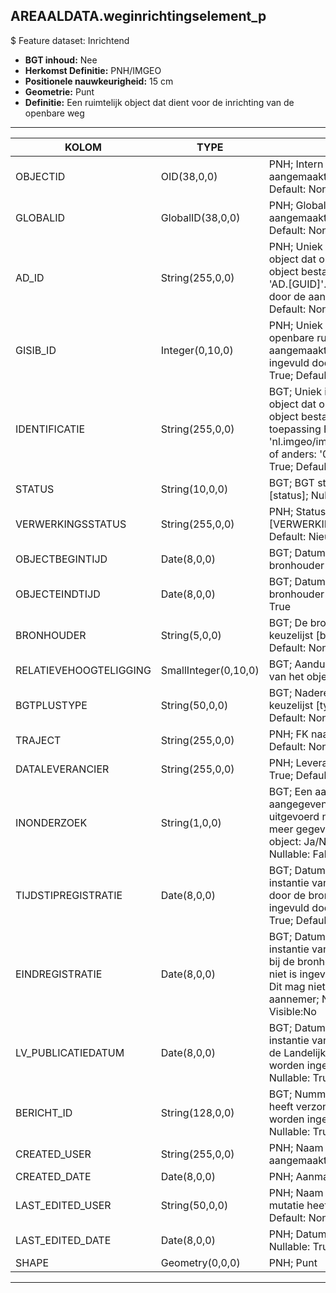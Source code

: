 ## AREAALDATA.weginrichtingselement_p

$ Feature dataset: Inrichtend

* __BGT inhoud:__ Nee
* __Herkomst Definitie:__ PNH/IMGEO
* __Positionele nauwkeurigheid:__ 15 cm
* __Geometrie:__ Punt
* __Definitie:__ 	Een ruimtelijk object dat dient voor de inrichting van de openbare weg


***

|KOLOM                          |TYPE          	          |DEFINITIE|
|------                        	|----             	      |-----    |
|OBJECTID                       |OID(38,0,0)              |PNH; Intern ArcGIS Identificatienummer, aangemaakt door ArcGIS; Nullable: False; Default: None|
|GLOBALID                       |GlobalID(38,0,0)         |PNH; Global Unique Identifier,  aangemaakt door ArcGIS; Nullable: False; Default: None|
|AD_ID                          |String(255,0,0)          |PNH; Uniek identificatienummer voor het object dat onveranderlijk is zolang het object bestaat in Areaaldata: in format 'AD.[GUID]'. Dit moet worden ingevuld door de aannemer; Nullable: False; Default: None|
|GISIB_ID                       |Integer(0,10,0)          |PNH; Uniek Identificatienummer beheer openbare ruimte (GISIB), wordt aangemaakt in GISIB en mag niet worden ingevuld door de aannemer; Nullable: True; Default: None|
|IDENTIFICATIE                  |String(255,0,0)          |BGT; Uniek identificatienummer voor het object dat onveranderlijk is zolang het object bestaat: bevat indien van toepassing BGT/IMKL ID in format 'nl.imgeo/imkl.bronhouderscode.LokaalID' of anders: '00000'.LokaalID; Nullable: True; Default: None|
|STATUS                         |String(10,0,0)           |BGT; BGT status van het object; keuzelijst [status]; Nullable: False; Default: bestaand|
|VERWERKINGSSTATUS              |String(255,0,0)          |PNH; Status van de gegevens; keuzelijst [VERWERKINGSSTATUS]; Nullable: False; Default: Nieuw|
|OBJECTBEGINTIJD                |Date(8,0,0)              |BGT; Datum waarop het object bij de bronhouder is ontstaan; Nullable: False|
|OBJECTEINDTIJD                 |Date(8,0,0)              |BGT; Datum waarop het object bij de bronhouder niet meer geldig is; Nullable: True|
|BRONHOUDER                     |String(5,0,0)            |BGT; De bronhoudercode van het object; keuzelijst [bronhouder]; Nullable: False; Default: None|
|RELATIEVEHOOGTELIGGING         |SmallInteger(0,10,0)     |BGT; Aanduiding voor de relatieve hoogte van het object; Nullable: False; Default: 0|
|BGTPLUSTYPE                    |String(50,0,0)           |BGT; Nadere type omschrijving in de BGT; keuzelijst [typeWGIPunt]; Nullable: False; Default: None|
|TRAJECT                        |String(255,0,0)          |PNH; FK naar traject_v; Nullable: True; Default: None|
|DATALEVERANCIER                |String(255,0,0)          |PNH; Leverancier van de data; Nullable: True; Default: None|
|INONDERZOEK                    |String(1,0,0)            |BGT; Een aanduiding waarmee wordt aangegeven dat een onderzoek wordt uitgevoerd naar de juistheid van een of meer gegevens van het betreffende object: Ja/Nee; keuzelijst [jaNee]; Nullable: False; Default: N; Visible:No|
|TIJDSTIPREGISTRATIE            |Date(8,0,0)              |BGT; Datum en tijdstip waarop deze instantie van het object is opgenomen door de bronhouder. Dit mag niet worden ingevuld door de aannemer; Nullable: True; Default: None; Visible:No|
|EINDREGISTRATIE                |Date(8,0,0)              |BGT; Datum en tijdstip waarop deze instantie van het object niet meer geldig is bij de bronhouder. Wanneer deze waarde niet is ingevuld is de instantie nog geldig. Dit mag niet worden ingevuld door de aannemer; Nullable: True; Default: None; Visible:No|
|LV_PUBLICATIEDATUM             |Date(8,0,0)              |BGT; Datum en tijdstip waarop deze instantie van het object is opgenomen in de Landelijke Voorziening. Dit mag niet worden ingevuld door de aannemer; Nullable: True; Default: None; Visible:No|
|BERICHT_ID                     |String(128,0,0)          |BGT; Nummer van het bericht dat PNH heeft verzonden naar LV. Dit mag niet worden ingevuld door de aannemer. Nullable: True; Default: None; Visible:No|
|CREATED_USER                   |String(255,0,0)          |PNH; Naam van gebruiker die de rij heeft aangemaakt; Nullable: True; Default: None|
|CREATED_DATE                   |Date(8,0,0)              |PNH; Aanmaakdatum; Nullable: True|
|LAST_EDITED_USER               |String(50,0,0)           |PNH; Naam van gebruiker die de laatste mutatie heeft doorgevoerd; Nullable: True; Default: None|
|LAST_EDITED_DATE               |Date(8,0,0)              |PNH; Datum van de laatste mutatie; Nullable: True|
|SHAPE                          |Geometry(0,0,0)          |PNH; Punt|


***

